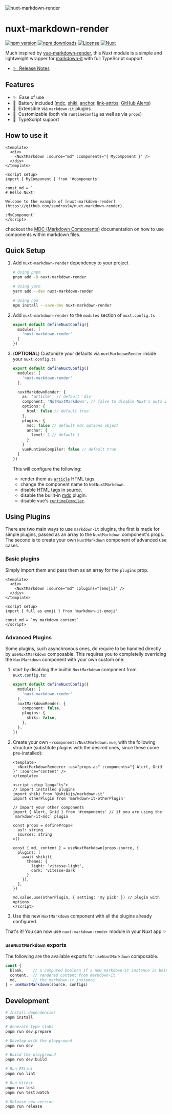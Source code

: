 ![nuxt-markdown-render](https://raw.githubusercontent.com/sandros94/nuxt-markdown-render/main/docs/public/nuxt-markdown-render_cover.png)

# nuxt-markdown-render

[![npm version][npm-version-src]][npm-version-href]
[![npm downloads][npm-downloads-src]][npm-downloads-href]
[![License][license-src]][license-href]
[![Nuxt][nuxt-src]][nuxt-href]

Much inspired by [vue-markdown-render](https://github.com/cloudacy/vue-markdown-render), this Nuxt module is a simple and lightweight wrapper for [markdown-it](https://markdown-it.github.io/) with full TypeScript support.

- [✨ &nbsp;Release Notes](/CHANGELOG.md)
<!-- TODO: following links -->
<!-- - [🏀 Online playground](https://stackblitz.com/github/sandros94/nuxt-markdown-render?file=playground%2Fapp.vue) -->
<!-- - [📖 &nbsp;Documentation](https://example.com) -->

## Features

<!-- Highlight some of the features your module provide here -->
- ✨ &nbsp;Ease of use
- 🔋 &nbsp;Battery included ([mdc](https://github.com/antfu/markdown-it-mdc), [shiki](https://github.com/shikijs/shiki), [anchor](https://github.com/valeriangalliat/markdown-it-anchor), [link-attrbs](https://github.com/crookedneighbor/markdown-it-link-attributes), [GitHub Alerts](https://github.com/antfu/markdown-it-github-alerts))
- 🧩 &nbsp;Extensible via `markdown-it` plugins
- 🎨 &nbsp;Customizable (both via `runtimeConfig` as well as via `props`)
- 📘 &nbsp;TypeScript support

## How to use it

```vue
<template>
  <div>
    <NuxtMarkdown :source="md" :components="{ MyComponent }" />
  </div>
</template>

<script setup>
import { MyComponent } from '#components'

const md = `
# Hello Nuxt!

Welcome to the example of [nuxt-markdown-render](https://github.com/sandros94/nuxt-markdown-render).

:MyComponent`
</script>

```

checkout the [MDC (Markdown Components)](https://content.nuxt.com/usage/markdown) documentation on how to use components within markdown files.

## Quick Setup

1. Add `nuxt-markdown-render` dependency to your project
    ```bash
    # Using pnpm
    pnpm add -D nuxt-markdown-render
    
    # Using yarn
    yarn add --dev nuxt-markdown-render
    
    # Using npm
    npm install --save-dev nuxt-markdown-render
    ```

2. Add `nuxt-markdown-render` to the `modules` section of `nuxt.config.ts`
    ```ts
    export default defineNuxtConfig({
      modules: [
        'nuxt-markdown-render'
      ]
    })
    ```

3. (**OPTIONAL**) Customize your defaults via `nuxtMarkdownRender` inside your `nuxt.config.ts`
    ```ts
    export default defineNuxtConfig({
      modules: [
        'nuxt-markdown-render'
      ],
    
      nuxtMarkdownRender: {
        as: 'article', // default 'div'
        component: 'NotNuxtMarkdown', // false to disable Nuxt's auto import
        options: {
          html: false // default true
        },
        plugins: {
          mdc: false // default mdc options object
          anchor: {
            level: 2 // default 1
          }
        }
        vueRuntimeCompiler: false // default true
      }
    })
    ```
    This will configure the following:
    - render them as [`article`](https://developer.mozilla.org/en-US/docs/Web/HTML/Element/article) HTML tags.
    - change the component name to `NotNuxtMarkdown`.
    - disable [HTML tags in source](https://markdown-it.github.io/markdown-it/#MarkdownIt.new).
    - disable the builit-in [mdc](https://github.com/antfu/markdown-it-mdc) plugin.
    - disable vue's [`runtimeCompiler`](https://nuxt.com/docs/api/nuxt-config#runtimecompiler).

## Using Plugins

There are two main ways to use `markdown-it` plugins, the first is made for simple plugins, passed as an array to the `NuxtMarkdown` component's props. The second is to create your own `NuxtMarkdown` component of advanced use cases.

### Basic plugins
Simply import them and pass them as an array for the `plugins` prop.
```vue
<template>
  <div>
    <NuxtMarkdown :source="md" :plugins="[emoji]" />
  </div>
</template>

<script setup>
import { full as emoji } from 'markdown-it-emoji'

const md = `my markdown content`
</script>
```

### Advanced Plugins
Some plugins, such asynchronous ones, do require to be handled directly by `useNuxtMarkdown` composable. This requires you to completelly overriding the `NuxtMarkdown` component with your own custom one.

1. start by disabling the builtin `NuxtMarkdown` component from `nuxt.config.ts`:
    ```ts
    export default defineNuxtConfig({
      modules: [
        'nuxt-markdown-render'
      ],
      nuxtMarkdownRender: {
        component: false,
        plugins: {
          shiki: false,
        },
      },
    })
    ```

2. Create your own `~/components/NuxtMarkdown.vue`, with the following structure (substitute plugins with the desired ones, since these come pre-installed):
    ```vue
    <template>
      <NuxtMarkdownRenderer :as="props.as" :components="{ Alert, Grid }" :source="content" />
    </template>

    <script setup lang="ts">
    // import installed plugins
    import shiki from '@shikijs/markdown-it'
    import otherPlugin from 'markdown-it-otherPlugin'

    // Import your other components
    import { Alert, Grid } from '#components' // if you are using the `markdown-it-mdc` plugin

    const props = defineProps<
      as?: string
      source?: string
    >()

    const { md, content } = useNuxtMarkdown(props.source, {
      plugins: [
        await shiki({
          themes: {
            light: 'vitesse-light',
            dark: 'vitesse-dark'
          }
        }),
      ],
    })

    md.value.use(otherPlugin, { setting: 'my pick' }) // plugin with options
    </script>
    ```

3. Use this new `NuxtMarkdown` component with all the plugins already configured.

That's it! You can now use `nuxt-markdown-render` module in your Nuxt app ✨

### `useNuxtMarkdown` exports

The following are the available exports for `useNuxtMarkdown` composable.

```ts
const {
  blank,    // a computed boolean if a new markdown-it instance is being created
  content,  // rendered content from markdown-it
  md,       // the markdown-it instance
} = useNuxtMarkdown(source, configs)
```

## Development

```bash
# Install dependencies
pnpm install

# Generate type stubs
pnpm run dev:prepare

# Develop with the playground
pnpm run dev

# Build the playground
pnpm run dev:build

# Run ESLint
pnpm run lint

# Run Vitest
pnpm run test
pnpm run test:watch

# Release new version
pnpm run release
```

<!-- Badges -->
[npm-version-src]: https://img.shields.io/npm/v/nuxt-markdown-render/latest.svg?style=flat&colorA=18181B&colorB=28CF8D
[npm-version-href]: https://npmjs.com/package/nuxt-markdown-render

[npm-downloads-src]: https://img.shields.io/npm/dm/nuxt-markdown-render.svg?style=flat&colorA=18181B&colorB=28CF8D
[npm-downloads-href]: https://npmjs.com/package/nuxt-markdown-render

[license-src]: https://img.shields.io/npm/l/nuxt-markdown-render.svg?style=flat&colorA=18181B&colorB=28CF8D
[license-href]: https://npmjs.com/package/nuxt-markdown-render

[nuxt-src]: https://img.shields.io/badge/Nuxt-18181B?logo=nuxt.js
[nuxt-href]: https://nuxt.com
